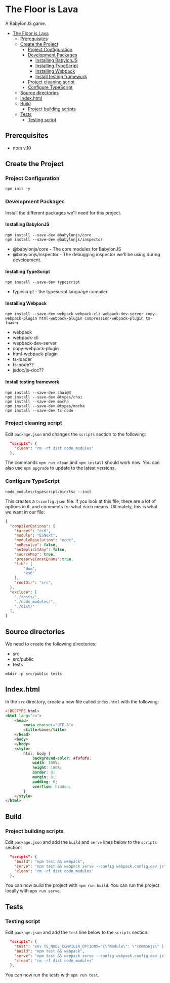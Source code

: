 # The Floor is Lava

A BabylonJS game.

- [The Floor is Lava](#the-floor-is-lava)
  - [Prerequisites](#prerequisites)
  - [Create the Project](#create-the-project)
    - [Project Configuration](#project-configuration)
    - [Development Packages](#development-packages)
      - [Installing BabylonJS](#installing-babylonjs)
      - [Installing TypeScript](#installing-typescript)
      - [Installing Webpack](#installing-webpack)
      - [Install testing framework](#install-testing-framework)
    - [Project cleaning script](#project-cleaning-script)
    - [Configure TypeScript](#configure-typescript)
  - [Source directories](#source-directories)
  - [Index.html](#indexhtml)
  - [Build](#build)
    - [Project building scripts](#project-building-scripts)
  - [Tests](#tests)
    - [Testing script](#testing-script)

## Prerequisites

- npm v.10

## Create the Project

### Project Configuration

```shell
npm init -y
```

### Development Packages

Install the different packages we'll need for this project.

#### Installing BabylonJS

```shell
npm install --save-dev @babylonjs/core
npm install --save-dev @babylonjs/inspector
```

- @babylonjs/core - The core modules for BabylonJS
- @babylonjs/inspector - The debugging inspector we'll be using during development.

#### Installing TypeScript

```shell
npm install --save-dev typescript
```

- typescript - the typescript language compiler

#### Installing Webpack

```shell
npm install --save-dev webpack webpack-cli webpack-dev-server copy-webpack-plugin html-webpack-plugin compression-webpack-plugin ts-loader
```

- webpack
- webpack-cli
- wepback-dev-server
- copy-webpack-plugin
- html-webpack-plugin
- ts-loader
- ts-node??
- jsdoc/js-doc??

#### Install testing framework

```shell
npm install --save-dev chai@4
npm install --save-dev @types/chai
npm install --save-dev mocha
npm install --save-dev @types/mocha
npm install --save-dev ts-node
```

### Project cleaning script

Edit `package.json` and changes the `scripts` section to the following:

```json
  "scripts": {
    "clean": "rm -rf dist node_modules"
  },
  ```

  The commands `npm run clean` and `npm install` should work now.  You can also use `npm upgrade` to update to the latest versions.

### Configure TypeScript

```shell
node_modules/typescript/bin/tsc --init
```

This creates a `tsconfig.json` file.  If you look at this file, there are a lot of options in it, and comments for what each means.  Ultimately, this is what we want in our file:

```json
{
  "compilerOptions": {
    "target": "es6",
    "module": "ESNext",
    "moduleResolution": "node",
    "noResolve": false,
    "noImplicitAny": false,
    "sourceMap": true,
    "preserveConstEnums":true,
    "lib": [
        "dom",
        "es6"
    ],
    "rootDir": "src",
  },
  "exclude": [
    "./tests/",
    "./node_modules/",
    "./dist/"
  ],
}
```

## Source directories

We need to create the following directories:

- src
- src/public
- tests

```shell
mkdir -p src/public tests
```

## Index.html

In the `src` directory, create a new file called `index.html` with the following:

```html
<!DOCTYPE html>
<html lang="en">
    <head>
        <meta charset="UTF-8">
        <title>base</title>
    </head>
    <body>
    </body>
    <style>
        html, body {
            background-color: #f0f0f0;
            width: 100%;
            height: 100%;
            border: 0;
            margin: 0;
            padding: 0;
            overflow: hidden;
        }
    </style>
</html>
```

## Build

### Project building scripts

  Edit `package.json` and add the `build` and `serve` lines below to the `scripts` section:

```json
  "scripts": {
    "build": "npm test && webpack",
    "serve": "npm test && webpack serve --config webpack.config.dev.js",
    "clean": "rm -rf dist node_modules"
  },
  ```

You can now build the project with `npm run build`.  You can run the project locally with `npm run serve`.

## Tests

### Testing script

  Edit `package.json` and add the `test` line below to the `scripts` section:

```json
  "scripts": {
    "test": "env TS_NODE_COMPILER_OPTIONS='{\"module\": \"commonjs\" }' mocha -r ts-node/register 'tests/**/*.ts'",
    "build": "npm test && webpack",
    "serve": "npm test && webpack serve --config webpack.config.dev.js",
    "clean": "rm -rf dist node_modules"
  },
  ```

You can now run the tests with `npm run test`.
